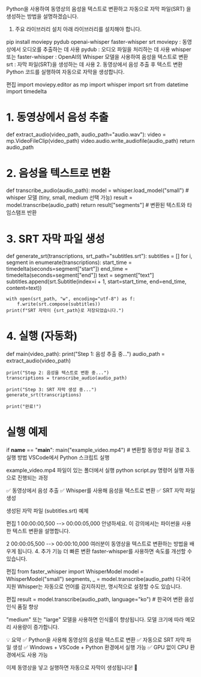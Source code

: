 Python을 사용하여 동영상의 음성을 텍스트로 변환하고 자동으로 자막 파일(SRT) 을 생성하는 방법을 설명하겠습니다.

1. 주요 라이브러리 설치
아래 라이브러리를 설치해야 합니다.

pip install moviepy pydub openai-whisper faster-whisper srt
moviepy : 동영상에서 오디오를 추출하는 데 사용
pydub : 오디오 파일을 처리하는 데 사용
whisper 또는 faster-whisper : OpenAI의 Whisper 모델을 사용하여 음성을 텍스트로 변환
srt : 자막 파일(SRT)을 생성하는 데 사용
2. 동영상에서 음성 추출 후 텍스트 변환
Python 코드를 실행하여 자동으로 자막을 생성합니다.

편집
import moviepy.editor as mp
import whisper
import srt
from datetime import timedelta

# 1. 동영상에서 음성 추출
def extract_audio(video_path, audio_path="audio.wav"):
    video = mp.VideoFileClip(video_path)
    video.audio.write_audiofile(audio_path)
    return audio_path

# 2. 음성을 텍스트로 변환
def transcribe_audio(audio_path):
    model = whisper.load_model("small")  # whisper 모델 (tiny, small, medium 선택 가능)
    result = model.transcribe(audio_path)
    return result["segments"]  # 변환된 텍스트와 타임스탬프 반환

# 3. SRT 자막 파일 생성
def generate_srt(transcriptions, srt_path="subtitles.srt"):
    subtitles = []
    for i, segment in enumerate(transcriptions):
        start_time = timedelta(seconds=segment["start"])
        end_time = timedelta(seconds=segment["end"])
        text = segment["text"]
        subtitles.append(srt.Subtitle(index=i + 1, start=start_time, end=end_time, content=text))
    
    with open(srt_path, "w", encoding="utf-8") as f:
        f.write(srt.compose(subtitles))
    print(f"SRT 자막이 {srt_path}로 저장되었습니다.")

# 4. 실행 (자동화)
def main(video_path):
    print("Step 1: 음성 추출 중...")
    audio_path = extract_audio(video_path)
    
    print("Step 2: 음성을 텍스트로 변환 중...")
    transcriptions = transcribe_audio(audio_path)
    
    print("Step 3: SRT 자막 생성 중...")
    generate_srt(transcriptions)
    
    print("완료!")

# 실행 예제
if __name__ == "__main__":
    main("example_video.mp4")  # 변환할 동영상 파일 경로
3. 실행 방법
VSCode에서 Python 스크립트 실행

example_video.mp4 파일이 있는 폴더에서 실행
python script.py 명령어 실행
자동으로 진행되는 과정

✅ 동영상에서 음성 추출
✅ Whisper를 사용해 음성을 텍스트로 변환
✅ SRT 자막 파일 생성

생성된 자막 파일 (subtitles.srt) 예제

편집
1
00:00:00,500 --> 00:00:05,000
안녕하세요. 이 강의에서는 파이썬을 사용한 텍스트 변환을 설명합니다.

2
00:00:05,500 --> 00:00:10,000
여러분이 동영상을 텍스트로 변환하는 방법을 배우게 됩니다.
4. 추가 기능
더 빠른 변환
faster-whisper를 사용하면 속도를 개선할 수 있습니다.

편집
from faster_whisper import WhisperModel
model = WhisperModel("small")
segments, _ = model.transcribe(audio_path)
다국어 지원
Whisper는 자동으로 언어를 감지하지만, 명시적으로 설정할 수도 있습니다.

편집
result = model.transcribe(audio_path, language="ko")  # 한국어 변환
음성 인식 품질 향상

"medium" 또는 "large" 모델을 사용하면 인식률이 향상됩니다.
모델 크기에 따라 메모리 사용량이 증가합니다.

💡 요약
✅ Python을 사용해 동영상의 음성을 텍스트로 변환
✅ 자동으로 SRT 자막 파일 생성
✅ Windows + VSCode + Python 환경에서 실행 가능
✅ GPU 없이 CPU 환경에서도 사용 가능

이제 동영상을 넣고 실행하면 자동으로 자막이 생성됩니다! 🚀






